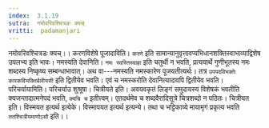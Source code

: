 ```yaml
---
index:  3.1.19
sutra:  नमोवरिवश्चित्रङः क्यच्
vritti:  padamanjari
---
```


नमोवरिवश्चित्रडः क्यच्।। करणविशेषे पूजादाविति। `करणे` इति सामान्यानुवृत्तावप्यभिधानशक्तिस्वाभाव्याद्विशेष उपलभ्य इति भावः। नमस्यति देवानिति। `नमः स्वस्तिस्वाहा` इति चतुर्थी न भवति, प्रत्ययार्थे गुणीभूतस्य नमः शब्दस्य निष्कृष्य सम्बन्धाभावात्। अथ वा---नमस्यति नमस्कारेण पूजयतीत्यर्थः। तत्र `उपपदविभक्तेः कारकविभक्तिर्बलीयसी` इति द्वितीयेव भवति। एवं च नमस्करोति देवानित्यादावपि द्वितीयेव भवति। परिचर्यायामिति। परिचर्याउ शुश्रूषा। चित्रीयते इति। अवयवकृतं लिङ्गं समुदायस्य विशेषकं भवतीति क्यजन्तादात्मनेपदं भवति, `क्यचि च` इतीत्त्वम्। एतदर्थमेव च शब्दवैरादिसूत्रे चित्रशब्दो न पठितः। चित्रीयत इति। विस्मयत इत्यर्थ इत्येके। विस्मापयत इत्यर्थ इत्यन्ये। तथा च भट्टिकाव्ये मायामृगं प्रकृत्य भवति `ततश्चित्रीयमाणोऽसौ` इति।।

